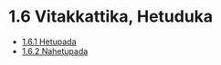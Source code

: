 

# 1.6 Vitakkattika, Hetuduka

* [1.6.1 Hetupada](1.6/1.6.1.md)
* [1.6.2 Nahetupada](1.6/1.6.2.md)



